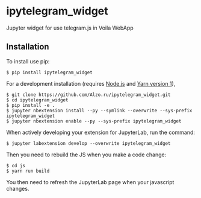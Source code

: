 # ipytelegram_widget

Jupyter widget for use telegram.js in Voila WebApp

## Installation

To install use pip:

    $ pip install ipytelegram_widget

For a development installation (requires [Node.js](https://nodejs.org) and [Yarn version 1](https://classic.yarnpkg.com/)),

    $ git clone https://github.com/Alzo.ru/ipytelegram_widget.git
    $ cd ipytelegram_widget
    $ pip install -e .
    $ jupyter nbextension install --py --symlink --overwrite --sys-prefix ipytelegram_widget
    $ jupyter nbextension enable --py --sys-prefix ipytelegram_widget

When actively developing your extension for JupyterLab, run the command:

    $ jupyter labextension develop --overwrite ipytelegram_widget

Then you need to rebuild the JS when you make a code change:

    $ cd js
    $ yarn run build

You then need to refresh the JupyterLab page when your javascript changes.
